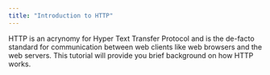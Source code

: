 ```yaml
---
title: "Introduction to HTTP"
---
```


HTTP is an acrynomy for Hyper Text Transfer Protocol and is the de-facto standard for communication between web clients like web browsers and the web servers. This tutorial will provide you brief background on how HTTP works.

